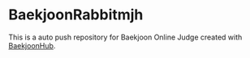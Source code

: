 # BaekjoonRabbitmjh
This is a auto push repository for Baekjoon Online Judge created with [BaekjoonHub](https://github.com/BaekjoonHub/BaekjoonHub).
